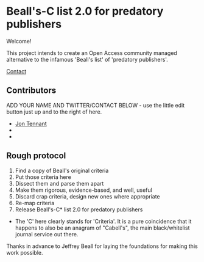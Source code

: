# Beall's-C list 2.0 for predatory publishers

Welcome!

This project intends to create an Open Access community managed alternative to the infamous 'Beall's list' of 'predatory publishers'.

[Contact](mailto:jon.tennant.2@gmail.com)

## Contributors 

ADD YOUR NAME AND TWITTER/CONTACT BELOW - use the little edit button just up and to the right of here.

* [Jon Tennant](https://twitter.com/protohedgehog)
* 
* 

## Rough protocol

1. Find a copy of Beall's original criteria
2. Put those criteria here
3. Dissect them and parse them apart
4. Make them rigorous, evidence-based, and well, useful
5. Discard crap criteria, design new ones where appropriate
6. Re-map criteria
7. Release Beall's-C* list 2.0 for predatory publishers

* The 'C' here clearly stands for 'Criteria'. It is a pure coincidence that it happens to also be an anagram of "Cabell's", the main black/whitelist journal service out there.

Thanks in advance to Jeffrey Beall for laying the foundations for making this work possible.

